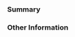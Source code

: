 ### Summary

<!-- Provide a general description of the code changes in your pull
request... were there any bugs you had fixed? If so, mention them. If
these bugs have open GitHub issues, be sure to tag them here as well,
to keep the conversation linked together. -->

### Other Information

<!-- If there's anything else that's important and relevant to your pull
request, mention that information here. This could include
benchmarks, or other information.

Finally, if your pull request affects documentation or any non-code
changes, please document those too.

Thanks for contributing to Slabbo! -->